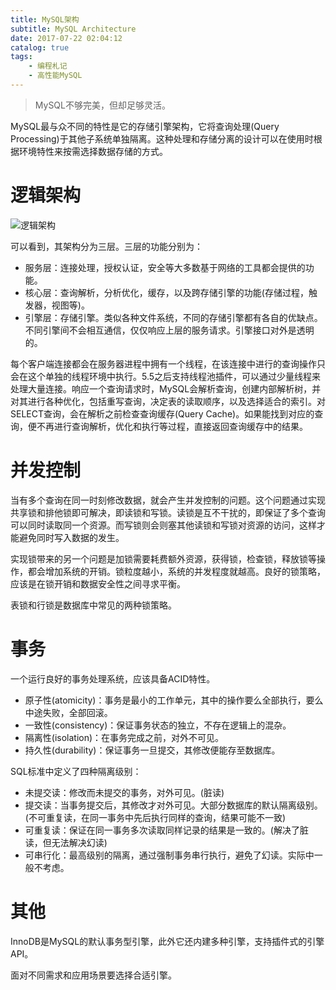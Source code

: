 ```yaml
---
title: MySQL架构
subtitle: MySQL Architecture
date: 2017-07-22 02:04:12
catalog: true
tags:
    - 编程札记
    - 高性能MySQL
---
```


> MySQL不够完美，但却足够灵活。

MySQL最与众不同的特性是它的存储引擎架构，它将查询处理(Query Processing)于其他子系统单独隔离。这种处理和存储分离的设计可以在使用时根据环境特性来按需选择数据存储的方式。

# 逻辑架构
![逻辑架构](mysql-architecture.jpg)

可以看到，其架构分为三层。三层的功能分别为：

- 服务层：连接处理，授权认证，安全等大多数基于网络的工具都会提供的功能。
- 核心层：查询解析，分析优化，缓存，以及跨存储引擎的功能(存储过程，触发器，视图等)。
- 引擎层：存储引擎。类似各种文件系统，不同的存储引擎都有各自的优缺点。不同引擎间不会相互通信，仅仅响应上层的服务请求。引擎接口对外是透明的。

每个客户端连接都会在服务器进程中拥有一个线程，在该连接中进行的查询操作只会在这个单独的线程环境中执行。5.5之后支持线程池插件，可以通过少量线程来处理大量连接。响应一个查询请求时，MySQL会解析查询，创建内部解析树，并对其进行各种优化，包括重写查询，决定表的读取顺序，以及选择适合的索引。对SELECT查询，会在解析之前检查查询缓存(Query Cache)。如果能找到对应的查询，便不再进行查询解析，优化和执行等过程，直接返回查询缓存中的结果。

# 并发控制
当有多个查询在同一时刻修改数据，就会产生并发控制的问题。这个问题通过实现共享锁和排他锁即可解决，即读锁和写锁。读锁是互不干扰的，即保证了多个查询可以同时读取同一个资源。而写锁则会则塞其他读锁和写锁对资源的访问，这样才能避免同时写入数据的发生。

实现锁带来的另一个问题是加锁需要耗费额外资源，获得锁，检查锁，释放锁等操作，都会增加系统的开销。锁粒度越小，系统的并发程度就越高。良好的锁策略，应该是在锁开销和数据安全性之间寻求平衡。

表锁和行锁是数据库中常见的两种锁策略。

# 事务
一个运行良好的事务处理系统，应该具备ACID特性。

- 原子性(atomicity)：事务是最小的工作单元，其中的操作要么全部执行，要么中途失败，全部回滚。
- 一致性(consistency)：保证事务状态的独立，不存在逻辑上的混杂。
- 隔离性(isolation)：在事务完成之前，对外不可见。
- 持久性(durability)：保证事务一旦提交，其修改便能存至数据库。

SQL标准中定义了四种隔离级别：
- 未提交读：修改而未提交的事务，对外可见。(脏读)
- 提交读：当事务提交后，其修改才对外可见。大部分数据库的默认隔离级别。(不可重复读，在同一事务中先后执行同样的查询，结果可能不一致)
- 可重复读：保证在同一事务多次读取同样记录的结果是一致的。(解决了脏读，但无法解决幻读)
- 可串行化：最高级别的隔离，通过强制事务串行执行，避免了幻读。实际中一般不考虑。

# 其他
InnoDB是MySQL的默认事务型引擎，此外它还内建多种引擎，支持插件式的引擎API。

面对不同需求和应用场景要选择合适引擎。
